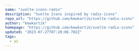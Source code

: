 ```yaml
---
name: "svelte-icons-radix"
description: "Svelte Icons inspired by radix-icons"
repo_url: "https://github.com/kewkartik/svelte-radix-icons"
author: "kewkartik"
homepage: "https://github.com/kewkartik/svelte-radix-icons"
updated: "2023-07-27T07:20:06.702Z"
tags: 
  - ui
---
```

